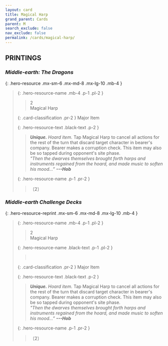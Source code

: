 ```yaml
---
layout: card
title: Magical Harp
grand_parent: Cards
parent: M
search_exclude: false
nav_exclude: false
permalink: /cards/magical-harp/
---
```


## PRINTINGS


### _Middle-earth: The Dragons_

{: .hero-resource .mx-sm-6 .mx-md-8 .mx-lg-10 .mb-4 }
> {: .hero-resource-name .mb-4 .p-1 .pl-2 }
> > <div class="card-mp">2</div>
> > <div class="card-name">Magical Harp</div>
>
> {: .card-classification .pr-2 }
> Major Item
>
> {: .hero-resource-text .black-text .p-2 }
> > _**Unique.**_ _Hoard item._ Tap Magical Harp to cancel all actions for the rest of the turn that discard target character in bearer's company. Bearer makes a corruption check. This item may also be so tapped during opponent's site phase. <br>_"Then the dwarves themselves brought forth harps and instruments regained from the hoard, and made music to soften his mood...”_ ***---&#65279;Hob*** 
> 
> {: .hero-resource-name .p-1 .pr-2 }
> > <div class="card-shield"></div>
> > <div class="card-corruption">〔2〕</div>

### _Middle-earth Challenge Decks_

{: .hero-resource-reprint .mx-sm-6 .mx-md-8 .mx-lg-10 .mb-4 }
> {: .hero-resource-name .mb-4 .p-1 .pl-2 }
> > <div class="card-mp">2</div>
> > <div class="card-name">Magical Harp</div>
>
> {: .hero-resource-name .black-text .p-1 .pl-2 }
> > &nbsp;
>
> {: .card-classification .pr-2 }
> Major Item
>
> {: .hero-resource-text .black-text .p-2 }
> > _**Unique.**_ _Hoard item._ Tap Magical Harp to cancel all actions for the rest of the turn that discard target character in bearer's company. Bearer makes a corruption check. This item may also be so tapped during opponent's site phase. <br>_"Then the dwarves themselves brought forth harps and instruments regained from the hoard, and made music to soften his mood...”_ ***---&#65279;Hob*** 
> 
> {: .hero-resource-name .p-1 .pr-2 }
> > <div class="card-shield"></div>
> > <div class="card-corruption">〔2〕</div>
